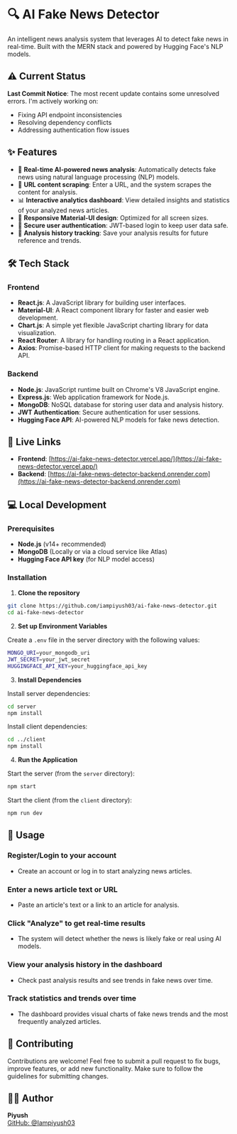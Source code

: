 # 🔍 AI Fake News Detector

An intelligent news analysis system that leverages AI to detect fake news in real-time. Built with the MERN stack and powered by Hugging Face's NLP models.

## ⚠️ Current Status

**Last Commit Notice**: The most recent update contains some unresolved errors. I'm actively working on:
- Fixing API endpoint inconsistencies
- Resolving dependency conflicts
- Addressing authentication flow issues

## ✨ Features

- 🤖 **Real-time AI-powered news analysis**: Automatically detects fake news using natural language processing (NLP) models.
- 🔗 **URL content scraping**: Enter a URL, and the system scrapes the content for analysis.
- 📊 **Interactive analytics dashboard**: View detailed insights and statistics of your analyzed news articles.
- 📱 **Responsive Material-UI design**: Optimized for all screen sizes.
- 🔐 **Secure user authentication**: JWT-based login to keep user data safe.
- 📜 **Analysis history tracking**: Save your analysis results for future reference and trends.

## 🛠️ Tech Stack

### Frontend
- **React.js**: A JavaScript library for building user interfaces.
- **Material-UI**: A React component library for faster and easier web development.
- **Chart.js**: A simple yet flexible JavaScript charting library for data visualization.
- **React Router**: A library for handling routing in a React application.
- **Axios**: Promise-based HTTP client for making requests to the backend API.

### Backend
- **Node.js**: JavaScript runtime built on Chrome's V8 JavaScript engine.
- **Express.js**: Web application framework for Node.js.
- **MongoDB**: NoSQL database for storing user data and analysis history.
- **JWT Authentication**: Secure authentication for user sessions.
- **Hugging Face API**: AI-powered NLP models for fake news detection.

## 🚀 Live Links

- **Frontend**: [https://ai-fake-news-detector.vercel.app/](https://ai-fake-news-detector.vercel.app/)
- **Backend**: [https://ai-fake-news-detector-backend.onrender.com](https://ai-fake-news-detector-backend.onrender.com)

## 💻 Local Development

### Prerequisites
- **Node.js** (v14+ recommended)
- **MongoDB** (Locally or via a cloud service like Atlas)
- **Hugging Face API key** (for NLP model access)

### Installation

1. **Clone the repository**
```bash
git clone https://github.com/iampiyush03/ai-fake-news-detector.git
cd ai-fake-news-detector
```

2. **Set up Environment Variables**

Create a `.env` file in the server directory with the following values:

```bash
MONGO_URI=your_mongodb_uri
JWT_SECRET=your_jwt_secret
HUGGINGFACE_API_KEY=your_huggingface_api_key
```

3. **Install Dependencies**

Install server dependencies:

```bash
cd server
npm install
```

Install client dependencies:

```bash
cd ../client
npm install
```

4. **Run the Application**

Start the server (from the `server` directory):

```bash
npm start
```

Start the client (from the `client` directory):

```bash
npm run dev
```

## 📱 Usage

### Register/Login to your account

- Create an account or log in to start analyzing news articles.

### Enter a news article text or URL

- Paste an article's text or a link to an article for analysis.

### Click "Analyze" to get real-time results

- The system will detect whether the news is likely fake or real using AI models.

### View your analysis history in the dashboard

- Check past analysis results and see trends in fake news over time.

### Track statistics and trends over time

- The dashboard provides visual charts of fake news trends and the most frequently analyzed articles.

## 🤝 Contributing

Contributions are welcome! Feel free to submit a pull request to fix bugs, improve features, or add new functionality. Make sure to follow the guidelines for submitting changes.

## 👨‍💻 Author

**Piyush**  
[GitHub: @Iampiyush03](https://github.com/Iampiyush03)  
